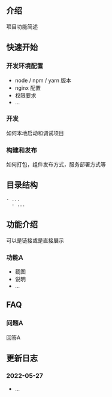 
## 介绍

项目功能简述

## 快速开始

### 开发环境配置

- node / npm / yarn 版本
- nginx 配置
- 权限要求
- ...

### 开发

如何本地启动和调试项目

### 构建和发布

如何打包，组件发布方式，服务部署方式等

## 目录结构

```text
- ...
  - ...
```

## 功能介绍

可以是链接或是直接展示

### 功能A

- 截图
- 说明
- ...

## FAQ

### 问题A

回答A

## 更新日志

### 2022-05-27

- ...

